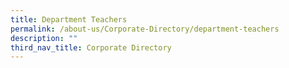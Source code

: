 ```yaml
---
title: Department Teachers
permalink: /about-us/Corporate-Directory/department-teachers
description: ""
third_nav_title: Corporate Directory
---
```

